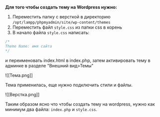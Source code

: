**Для того чтобы создать тему на Wordpress нужно:**
1. Переместить папку с версткой в директорию `/opt/lampp/phpmyadmin/site/wp-content/themes`
2. Переместить файл `style.css` из папки css в корень
3. В начало файла `style.css` написать:
```css
/*
Theme Name: имя сайта
*/
```
и переименовать index.html в index.php, затем активировать тему в админке в разделе "Внешний вид>Темы"

![[Тема.png]]

Тема применилась, еще нужно подключить стили и файлы.

![[Верстка.png]]

Таким образом ясно что чтобы создать тему на wordpress, нужно как минимум два файла: `index.php` и `style.css`.

